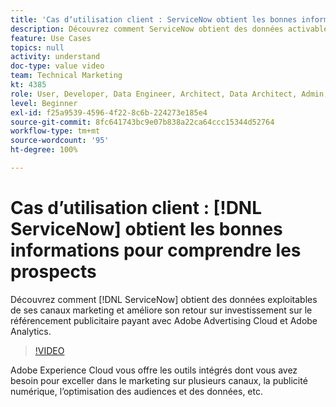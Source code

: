 ```yaml
---
title: 'Cas dʼutilisation client : ServiceNow obtient les bonnes informations pour comprendre les prospects'
description: Découvrez comment ServiceNow obtient des données activables à partir de ses canaux marketing et améliore son retour sur investissement dans le référencement publicitaire payant avec Adobe Advertising Cloud et Adobe Analytics.
feature: Use Cases
topics: null
activity: understand
doc-type: value video
team: Technical Marketing
kt: 4385
role: User, Developer, Data Engineer, Architect, Data Architect, Admin, Leader
level: Beginner
exl-id: f25a9539-4596-4f22-8c6b-224273e185e4
source-git-commit: 8fc641743bc9e07b838a22ca64ccc15344d52764
workflow-type: tm+mt
source-wordcount: '95'
ht-degree: 100%

---
```


# Cas dʼutilisation client : [!DNL ServiceNow] obtient les bonnes informations pour comprendre les prospects

Découvrez comment [!DNL ServiceNow] obtient des données exploitables de ses canaux marketing et améliore son retour sur investissement sur le référencement publicitaire payant avec Adobe Advertising Cloud et Adobe Analytics.

>[!VIDEO](https://video.tv.adobe.com/v/36629/?quality=12&learn=on&captions=fre_fr)

Adobe Experience Cloud vous offre les outils intégrés dont vous avez besoin pour exceller dans le marketing sur plusieurs canaux, la publicité numérique, lʼoptimisation des audiences et des données, etc.
